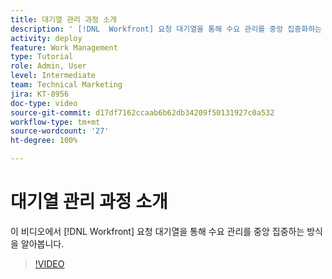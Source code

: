 ```yaml
---
title: 대기열 관리 과정 소개
description: ' [!DNL  Workfront] 요청 대기열을 통해 수요 관리를 중앙 집중화하는 방식을 알아봅니다.'
activity: deploy
feature: Work Management
type: Tutorial
role: Admin, User
level: Intermediate
team: Technical Marketing
jira: KT-8956
doc-type: video
source-git-commit: d17df7162ccaab6b62db34209f50131927c0a532
workflow-type: tm+mt
source-wordcount: '27'
ht-degree: 100%

---
```


# 대기열 관리 과정 소개

이 비디오에서 [!DNL  Workfront] 요청 대기열을 통해 수요 관리를 중앙 집중하는 방식을 알아봅니다.

>[!VIDEO](https://video.tv.adobe.com/v/335219/?quality=12&learn=on&enablevpops)

